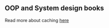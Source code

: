 ## OOP and System design books

Read more about caching [here](https://docs.google.com/document/d/1xpMsXjWBhSy5rAOnO8qvZ45gYe1np500QdpZcnRgJXA/edit?tab=t.0#heading=h.x47yj5qj226c)